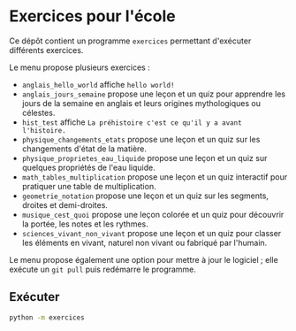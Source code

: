 # Exercices pour l'école

Ce dépôt contient un programme `exercices` permettant d'exécuter différents exercices.

Le menu propose plusieurs exercices :
- `anglais_hello_world` affiche `hello world!`
- `anglais_jours_semaine` propose une leçon et un quiz pour apprendre les jours de la semaine en anglais et leurs origines mythologiques ou célestes.
- `hist_test` affiche `La préhistoire c'est ce qu'il y a avant l'histoire.`
- `physique_changements_etats` propose une leçon et un quiz sur les changements d'état de la matière.
- `physique_proprietes_eau_liquide` propose une leçon et un quiz sur quelques propriétés de l'eau liquide.
- `math_tables_multiplication` propose une leçon et un quiz interactif pour pratiquer une table de multiplication.
- `geometrie_notation` propose une leçon et un quiz sur les segments, droites et demi-droites.
- `musique_cest_quoi` propose une leçon colorée et un quiz pour découvrir la portée, les notes et les rythmes.
- `sciences_vivant_non_vivant` propose une leçon et un quiz pour classer les éléments en vivant, naturel non vivant ou fabriqué par l'humain.

Le menu propose également une option pour mettre à jour le logiciel ; elle exécute un `git pull` puis redémarre le programme.

## Exécuter

```bash
python -m exercices
```
